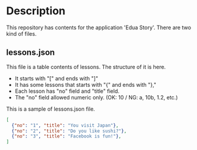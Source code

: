 # Description

This repository has contents for the application 'Edua Story'.
There are two kind of files.

## lessons.json

This file is a table contents of lessons. The structure of it is here.

* It starts with "[" and ends with "]"
* It has some lessons that starts with "{" and ends with "},"
* Each lesson has "no" field and "title" field.
* The "no" field allowed numeric only. (OK: 10 / NG: a, 10b, 1.2, etc.)

This is a sample of lessons.json file.

```json
[
  {"no": "1", "title": "You visit Japan"},
  {"no": "2", "title": "Do you like sushi?"},
  {"no": "3", "title": "Facebook is fun!"},
]
```
